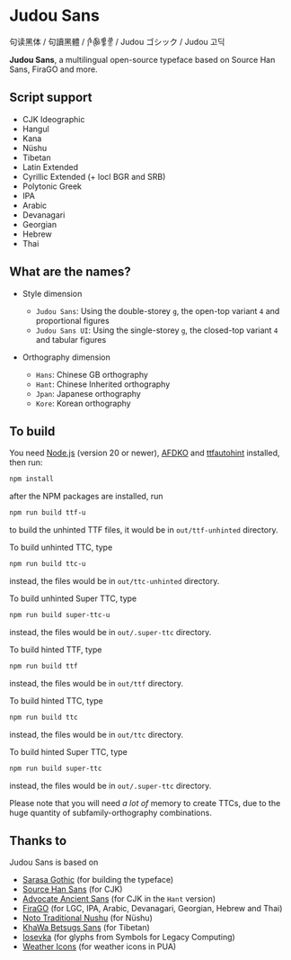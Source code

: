 # Judou Sans
句读黑体 / 句讀黑體 / 𛆘𛋧𛋚𛋒 / Judou ゴシック / Judou 고딕

**Judou Sans**, a multilingual open-source typeface based on Source Han Sans, FiraGO and more.

## Script support

- CJK Ideographic
- Hangul
- Kana
- Nüshu
- Tibetan
- Latin Extended
- Cyrillic Extended (+ locl BGR and SRB)
- Polytonic Greek
- IPA
- Arabic
- Devanagari
- Georgian
- Hebrew
- Thai

## What are the names?

- Style dimension
  - `Judou Sans`: Using the double-storey `g`, the open-top variant `4` and proportional figures
  - `Judou Sans UI`: Using the single-storey `g`, the closed-top variant `4` and tabular figures

- Orthography dimension
  - `Hans`: Chinese GB orthography
  - `Hant`: Chinese Inherited orthography
  - `Jpan`: Japanese orthography
  - `Kore`: Korean orthography

## To build

You need [Node.js](https://nodejs.org/) (version 20 or newer), [AFDKO](http://www.adobe.com/devnet/opentype/afdko.html) and [ttfautohint](https://www.freetype.org/ttfautohint) installed, then run:

```bash
npm install
```

after the NPM packages are installed, run

```bash
npm run build ttf-u
```

to build the unhinted TTF files, it would be in `out/ttf-unhinted` directory.

To build unhinted TTC, type

```bash
npm run build ttc-u
```

instead, the files would be in `out/ttc-unhinted` directory.

To build unhinted Super TTC, type

```bash
npm run build super-ttc-u
```

instead, the files would be in `out/.super-ttc` directory.

To build hinted TTF, type

```bash
npm run build ttf
```

instead, the files would be in `out/ttf` directory.

To build hinted TTC, type

```bash
npm run build ttc
```

instead, the files would be in `out/ttc` directory.

To build hinted Super TTC, type

```bash
npm run build super-ttc
```

instead, the files would be in `out/.super-ttc` directory.

Please note that you will need *a lot of* memory to create TTCs, due to the huge quantity of subfamily-orthography combinations.

## Thanks to

Judou Sans is based on

- [Sarasa Gothic](https://github.com/be5invis/Sarasa-Gothic) (for building the typeface)
- [Source Han Sans](https://github.com/adobe-fonts/source-han-sans) (for CJK)
- [Advocate Ancient Sans](https://github.com/GuiWonder/SourceHanToClassic) (for CJK in the `Hant` version)
- [FiraGO](https://github.com/bBoxType/FiraGO) (for LGC, IPA, Arabic, Devanagari, Georgian, Hebrew and Thai)
- [Noto Traditional Nushu](https://github.com/notofonts/nushu) (for Nüshu)
- [KhaWa Betsugs Sans](https://github.com/Keedizhang/UmeSansBeta) (for Tibetan)
- [Iosevka](https://github.com/be5invis/Iosevka) (for glyphs from Symbols for Legacy Computing)
- [Weather Icons](https://github.com/erikflowers/weather-icons) (for weather icons in PUA)